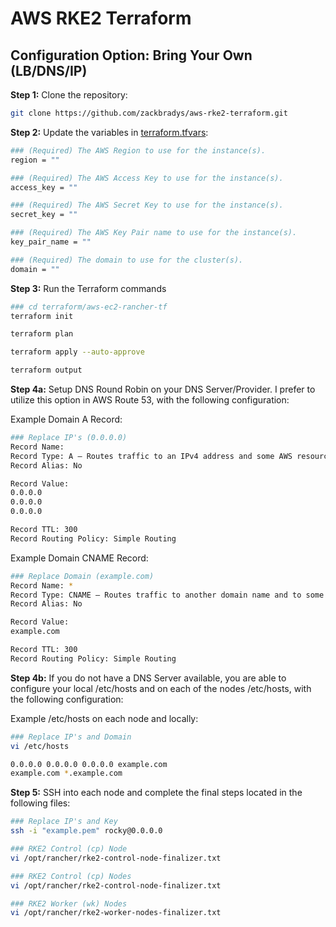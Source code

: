 # AWS RKE2 Terraform

## Configuration Option: **Bring Your Own (LB/DNS/IP)**

**Step 1:** Clone the repository:
```bash
git clone https://github.com/zackbradys/aws-rke2-terraform.git
```

**Step 2:** Update the variables in [terraform.tfvars](terraform.tfvars):
```bash
### (Required) The AWS Region to use for the instance(s).
region = ""

### (Required) The AWS Access Key to use for the instance(s).
access_key = ""

### (Required) The AWS Secret Key to use for the instance(s).
secret_key = ""

### (Required) The AWS Key Pair name to use for the instance(s).
key_pair_name = ""

### (Required) The domain to use for the cluster(s).
domain = ""
```

**Step 3:** Run the Terraform commands
```bash
### cd terraform/aws-ec2-rancher-tf
terraform init

terraform plan

terraform apply --auto-approve

terraform output
```

**Step 4a:** Setup DNS Round Robin on your DNS Server/Provider. I prefer to utilize this option in AWS Route 53, with the following configuration:

Example Domain A Record:
```bash
### Replace IP's (0.0.0.0)
Record Name:
Record Type: A – Routes traffic to an IPv4 address and some AWS resources
Record Alias: No

Record Value:
0.0.0.0
0.0.0.0
0.0.0.0

Record TTL: 300
Record Routing Policy: Simple Routing
```

Example Domain CNAME Record:
```bash
### Replace Domain (example.com)
Record Name: *
Record Type: CNAME – Routes traffic to another domain name and to some AWS resources
Record Alias: No

Record Value:
example.com

Record TTL: 300
Record Routing Policy: Simple Routing
```

**Step 4b:** If you do not have a DNS Server available, you are able to configure your local /etc/hosts and on each of the nodes /etc/hosts, with the following configuration:

Example /etc/hosts on each node and locally:
```bash
### Replace IP's and Domain
vi /etc/hosts

0.0.0.0 0.0.0.0 0.0.0.0 example.com
example.com *.example.com
```

**Step 5:** SSH into each node and complete the final steps located in the following files:
```bash
### Replace IP's and Key
ssh -i "example.pem" rocky@0.0.0.0

### RKE2 Control (cp) Node
vi /opt/rancher/rke2-control-node-finalizer.txt

### RKE2 Control (cp) Nodes
vi /opt/rancher/rke2-control-node-finalizer.txt

### RKE2 Worker (wk) Nodes
vi /opt/rancher/rke2-worker-nodes-finalizer.txt
```